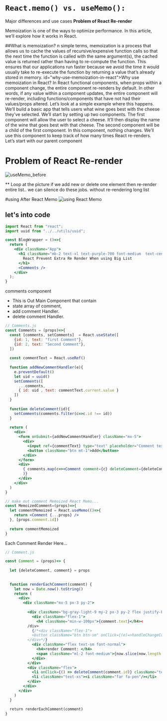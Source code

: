 # `React.memo() vs. useMemo():` 
Major differences and use cases
**Problem of React Re-render**

Memoization is one of the ways to optimize performance. In this article, we’ll explore how it works in React.

##What is memoization?
n simple terms, memoization is a process that allows us to cache the values of recursive/expensive function calls so that the next time the function is called with the same argument(s), the cached value is returned rather than having to re-compute the function.
This ensures that our applications run faster because we avoid the time it would usually take to re-execute the function by returning a value that’s already stored in memory.
 id="why-use-memoization-in-react">Why use memoization in React?
In React functional components, when props within a component change, the entire component re-renders by default. In other words, if any value within a component updates, the entire component will re-render, including functions/components that have not had their values/props altered.
Let’s look at a simple example where this happens. We’ll build a basic app that tells users what wine goes best with the cheese they’ve selected.
We’ll start by setting up two components. The first component will allow the user to select a cheese. It’ll then display the name of the wine that goes best with that cheese. The second component will be a child of the first component. In this component, nothing changes. We’ll use this component to keep track of how many times React re-renders.
Let’s start with our parent component

# Problem of React Re-render
![useMemo_before](https://res.cloudinary.com/dbuvg9h1e/image/upload/v1639058478/react_useMemo_before.gif)

** Loop at the picture if we add new or delete one element then re-render entire list..
we can silence do these jobs. without re-rendering long list

#using After React Memo
![using React Memo](https://res.cloudinary.com/dbuvg9h1e/image/upload/v1639058388/react_useMemo_after.gif)


## let's into code
`````jsx
import React from "react";
import uuid from "../../utils/uuid";

const BlogWrapper = ()=>{
  return (
    <div className="App">
      <h1 className="mb-2 text-xl text-purple-700 font-medium  text-center">
        React Prevent Extra Re Render When using Big List
      </h1>
      <Comments />
    </div>
  );
}

`````

comments component
* This is Out Main Component that contain 
* state array of comment,
* add comment Handler.
* delete comment Handler.
```jsx
// Comments.js
const Comments = (props)=>{
  const [comments, setComments]  = React.useState([
    {id: 1, text: "first Comment"},
    {id: 2, text: "Second Comment"},
  ])
  
  const commentText = React.useRef()
  
  function addNewCommentHandler(e){
    e.preventDefault()
    let uid = uuid()
    setComments([
      ...comments,
      { id: uid , text: commentText.current.value }
    ])
  }
  
  function deleteComment(id){
    setComments(comments.filter(c=>c.id !== id))
  }
  
  return (
    <div>
      <form onSubmit={addNewCommentHandler} className="mx-5">
        <div>
          <input ref={commentText} type="text" placeholder="Comment text" className="input-elem"/>
          <button className="btn mt-1">Add</button>
        </div>
      </form>
      <div>
        { comments.map(c=><Comment comment={c} deleteComment={deleteComment} />
        )}
      </div>
    </div>
  )
}

```


```jsx
// make out comment Memoized React Memo...
const MemoizedComment=(props)=>{
  let commentMemoized = React.useMemo(()=>{
    return <Comment {...props} />
  }, [props.comment.id])
  
  return commentMemoized
}

```


Each Comment Render Here...
```jsx
// Comment.js 

const Comment = (props)=> {
  
  let {deleteComment, comment} = props
  
  
  function renderEachComment(comment) {
    let now = Date.now().toString()
    return (
      <div>
        <div className="mx-5 px-3 py-2">
          
          <div className="bg-gray-light-9 my-2 px-3 py-2 flex justify-between">
            <div className="flex-1">
              <h4 className="min-w-100px">{comment.text}</h4><
          /div>
            {/*<div className="flex-1">
            <button className="btn btn-sm" onClick={(e)=>handleChangeCommentName(comment.id)}>change Name</button>
          </div>*/}
            <div className="flex text-sm font-normal">
              <h4>render Comment: </h4>
              <span className="ml-2 font-medium">{now.slice(now.length - 4)} ago</span>
            </div>
          </div>
          <div className="flex">
            <li onClick={() => deleteComment(comment.id)} className="text-xs mx-2"><i className="far fa-trash"/></li>
            <li className="text-xs"><i className="far fa-pen"/></li>
          </div>
        </div>
      </div>
    )
  }
  
  return renderEachComment(comment)
}
```


